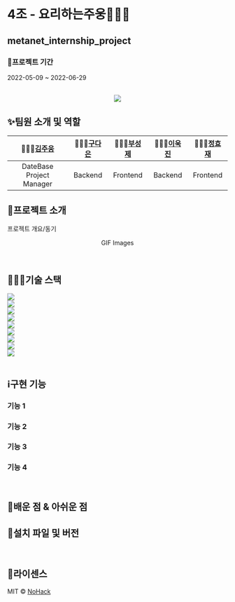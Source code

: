 # 4조 - 요리하는주웅🧑🏻‍🍳<br>
## metanet_internship_project<br>
### 📆프로젝트 기간
2022-05-09 ~ 2022-06-29
<p align="center">
  <br>
  <img src="./images/common/logo-sample.jpeg">
  <br>
</p>

## ✨팀원 소개 및 역할
| 🧑🏻‍🍳[김주웅](https://github.com/JuwoongKim) | 👩🏻‍🍳[구다은](https://github.com/koodaeun) |  🧑🏻‍🍳[부성제](https://github.com/BuSeongJae)   |  👨🏻‍🍳[이욱진](https://github.com/ukjinlee66)   | 👨🏻‍🍳[정효재](https://github.com/JHJaVa1) |
| :--------: | :--------: | :------: | :-----: | :-----: |
|   DateBase<br>Project Manager    |   Backend  | Frontend | Backend | Frontend |

## 🌈프로젝트 소개

<p align="justify">
프로젝트 개요/동기
</p>

<p align="center">
GIF Images
</p>

<br>

## 🧑🏼‍💻기술 스택
<img src="https://img.shields.io/badge/JavaScript-F7DF1E?style=flat-square&logo=JavaScript&logoColor=white"/><br>
<img src="https://img.shields.io/badge/Java-007396?style=flat-square&logo=Java&logoColor=white"/><br>
<img src="https://img.shields.io/badge/React-61DAFB?style=flat-square&logo=React&logoColor=white"/><br>
<img src="https://img.shields.io/badge/OracleDB-F80000?style=flat-square&logo=Oracle&logoColor=white"/><br>
<img src="https://img.shields.io/badge/Spring Boot-6DB33F?style=flat-square&logo=Spring Boot&logoColor=white"/><br>
<img src="https://img.shields.io/badge/Python-3776AB?style=flat-square&logo=Python&logoColor=white"/><br>
<img src="https://img.shields.io/badge/Azure-0078D7?style=flat-square&logo=Azure DevOps&logoColor=white"/><br>
<img src="https://img.shields.io/badge/Kubernetes-326CE5?style=flat-square&logo=Kubernetes&logoColor=white"/><br>
<img src="https://img.shields.io/badge/Docker-2496ED?style=flat-square&logo=Docker&logoColor=white"/><br>
<br>

## ℹ️구현 기능

### 기능 1

### 기능 2

### 기능 3

### 기능 4

<br>

## 📖배운 점 & 아쉬운 점

<p align="justify">

</p>

## 📂설치 파일 및 버전

<br>

## 🪪라이센스

MIT &copy; [NoHack](mailto:lbjp114@gmail.com)
